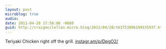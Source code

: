 ```yaml
---
layout: post
microblog: true
audio: 
date: 2011-04-28 17:58:08 -0600
guid: http://craigmcclellan.micro.blog/2011/04/28/t63753896199335937.html
---
```

Teriyaki Chicken right off the grill.  [instagr.am/p/DpgO2/](http://instagr.am/p/DpgO2/)
